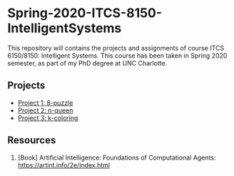 # Spring-2020-ITCS-8150-IntelligentSystems
This repository will contains the projects and assignments of course ITCS 6150/8150: Intelligent Systems. This course has been taken in Spring 2020 semester, as part of my PhD degree at UNC Charlotte.

## Projects
* [Project 1: 8-puzzle](https://github.com/biqar/puzzle-solver/tree/master/src/8-puzzle)
* [Project 2: n-queen](https://github.com/biqar/puzzle-solver/blob/master/src/n-queens)
* [Project 3: k-coloring](https://github.com/biqar/puzzle-solver/tree/master/src/k-coloring)

## Resources
1. [Book] Artificial Intelligence: Foundations of Computational Agents: https://artint.info/2e/index.html
